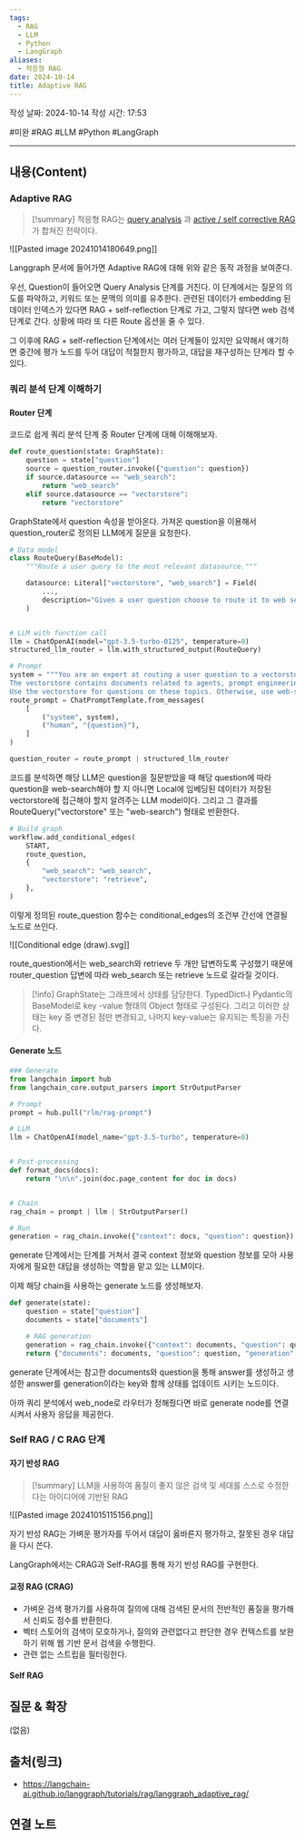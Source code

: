 ```yaml
---
tags:
  - RAG
  - LLM
  - Python
  - LangGraph
aliases:
  - 적응형 RAG
date: 2024-10-14
title: Adaptive RAG
---
```

작성 날짜: 2024-10-14
작성 시간: 17:53

#미완 #RAG #LLM #Python #LangGraph 

----
## 내용(Content)

### Adaptive RAG

>[!summary]
> 적응형 RAG는 [query analysis](https://blog.langchain.dev/query-construction/) 과 [active / self corrective RAG](https://blog.langchain.dev/agentic-rag-with-langgraph/)가 합쳐진 전략이다.

![[Pasted image 20241014180649.png]]

Langgraph 문서에 들어가면 Adaptive RAG에 대해 위와 같은 동작 과정을 보여준다.

우선, Question이 들어오면 Query Analysis 단계를 거친다. 이 단계에서는 질문의 의도를 파악하고, 키워드 또는 문맥의 의미를 유추한다. 관련된 데이터가 embedding 된 데이터 인덱스가 있다면 RAG + self-reflection 단계로 가고, 그렇지 않다면 web 검색 단계로 간다. 상황에 따라 또 다른 Route 옵션을 줄 수 있다. 

그 이후에 RAG + self-reflection 단계에서는 여러 단계들이 있지만 요약해서 얘기하면 중간에 평가 노드를 두어 대답이 적절한지 평가하고, 대답을 재구성하는 단계라 할 수 있다.

### 쿼리 분석 단계 이해하기

#### Router 단계

코드로 쉽게 쿼리 분석 단계 중 Router 단계에 대해 이해해보자.

```python
def route_question(state: GraphState):
    question = state["question"]
    source = question_router.invoke({"question": question})
    if source.datasource == "web_search":
        return "web_search"
    elif source.datasource == "vectorstore":
        return "vectorstore"
```

GraphState에서 question 속성을 받아온다. 가져온 question을 이용해서 question_router로 정의된 LLM에게 질문을 요청한다.

```python
# Data model
class RouteQuery(BaseModel):
    """Route a user query to the most relevant datasource."""

    datasource: Literal["vectorstore", "web_search"] = Field(
        ...,
        description="Given a user question choose to route it to web search or a vectorstore.",
    )


# LLM with function call
llm = ChatOpenAI(model="gpt-3.5-turbo-0125", temperature=0)
structured_llm_router = llm.with_structured_output(RouteQuery)

# Prompt
system = """You are an expert at routing a user question to a vectorstore or web search.
The vectorstore contains documents related to agents, prompt engineering, and adversarial attacks.
Use the vectorstore for questions on these topics. Otherwise, use web-search."""
route_prompt = ChatPromptTemplate.from_messages(
    [
        ("system", system),
        ("human", "{question}"),
    ]
)

question_router = route_prompt | structured_llm_router
```

코드를 분석하면 해당 LLM은 question을 질문받았을 때 해당 question에 따라 question을 web-search해야 할 지 아니면 Local에 임베딩된 데이터가 저장된 vectorstore에 접근해야 할지 알려주는 LLM model이다. 그리고 그 결과를 RouteQuery("vectorstore" 또는 "web-search") 형태로 반환한다.

```python
# Build graph
workflow.add_conditional_edges(
    START,
    route_question,
    {
        "web_search": "web_search",
        "vectorstore": "retrieve",
    },
)
```

이렇게 정의된 route_question 함수는 conditional_edges의 조건부 간선에 연결될 노드로 쓰인다.

![[Conditional edge (draw).svg]]

route_question에서는 web_search와 retrieve 두 개만 답변하도록 구성했기 때문에 router_question 답변에 따라 web_search 또는 retrieve 노드로 갈라질 것이다.


>[!info]
>GraphState는 그래프에서 상태를 담당한다. TypedDict나 Pydantic의 BaseModel로 key -value 형태의 Object 형태로 구성된다. 그리고 이러한 상태는 key 중 변경된 점만 변경되고, 나머지 key-value는 유지되는 특징을 가진다.

#### Generate 노드

```python
### Generate
from langchain import hub
from langchain_core.output_parsers import StrOutputParser

# Prompt
prompt = hub.pull("rlm/rag-prompt")

# LLM
llm = ChatOpenAI(model_name="gpt-3.5-turbo", temperature=0)


# Post-processing
def format_docs(docs):
    return "\n\n".join(doc.page_content for doc in docs)


# Chain
rag_chain = prompt | llm | StrOutputParser()

# Run
generation = rag_chain.invoke({"context": docs, "question": question})
```

generate 단계에서는 단계를 거쳐서 결국 context 정보와 question 정보를 모아 사용자에게 필요한 대답을 생성하는 역할을 맡고 있는 LLM이다. 

이제 해당 chain을 사용하는 generate 노드를 생성해보자.

```python
def generate(state):
    question = state["question"]
    documents = state["documents"]

    # RAG generation
    generation = rag_chain.invoke({"context": documents, "question": question})
    return {"documents": documents, "question": question, "generation": generation}
```

generate 단계에서는 참고한 documents와 question을 통해 answer를 생성하고 생성한 answer를 generation이라는 key와 함께 상태를 업데이트 시키는 노드이다.

아까 쿼리 분석에서 web_node로 라우터가 정해줬다면 바로 generate node를 연결 시켜서 사용자 응답을 제공한다.

### Self RAG / C RAG 단계

#### 자기 반성 RAG

>[!summary]
>LLM을 사용하여 품질이 좋지 않은 검색 및 세대를 스스로 수정한다는 아이디어에 기반된 RAG

![[Pasted image 20241015115156.png]]

자기 반성 RAG는 가벼운 평가자를 두어서 대답이 옳바른지 평가하고, 잘못된 경우 대답을 다시 쓴다.

LangGraph에서는 CRAG과 Self-RAG를 통해 자기 반성 RAG를 구현한다.

#### 교정 RAG (CRAG)

- 가벼운 검색 평가기를 사용하여 질의에 대해 검색된 문서의 전반적인 품질을 평가해서 신뢰도 점수를 반환한다.
- 벡터 스토어의 검색이 모호하거나, 질의와 관련없다고 판단한 경우 컨텍스트를 보완하기 위해 웹 기반 문서 검색을 수행한다.
- 관련 없는 스트립을 필터링한다.

#### Self RAG






## 질문 & 확장

(없음)

## 출처(링크)

- https://langchain-ai.github.io/langgraph/tutorials/rag/langgraph_adaptive_rag/

## 연결 노트


